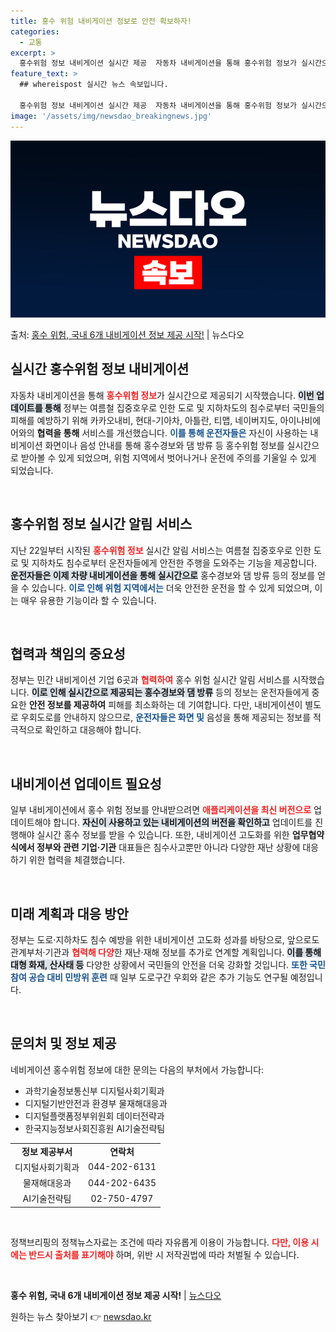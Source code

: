 ```yaml
---
title: 홍수 위험 내비게이션 정보로 안전 확보하자!
categories:
  - 교통
excerpt: >
  홍수위험 정보 내비게이션 실시간 제공  자동차 내비게이션을 통해 홍수위험 정보가 실시간으로 제공되기 시작했습…
feature_text: >
  ## whereispost 실시간 뉴스 속보입니다.

  홍수위험 정보 내비게이션 실시간 제공  자동차 내비게이션을 통해 홍수위험 정보가 실시간으로 제공되기 시작했습…
image: '/assets/img/newsdao_breakingnews.jpg'
---
```


![뉴스다오 속보](/assets/img/newsdao_breakingnews.jpg)

<p>출처: <a href="https://newsdao.kr/5028" rel="dofollow">홍수 위험, 국내 6개 내비게이션 정보 제공 시작!</a> | 뉴스다오</p>

<h2 data-ke-size="size26">실시간 홍수위험 정보 내비게이션</h2>

<p data-ke-size="size16">자동차 내비게이션을 통해 <b><span style="color: #ee2323;">홍수위험 정보</span></b>가 실시간으로 제공되기 시작했습니다. <b><span style="background-color: #21538527;">이번 업데이트를 통해</span></b> 정부는 여름철 집중호우로 인한 도로 및 지하차도의 침수로부터 국민들의 피해를 예방하기 위해 카카오내비, 현대-기아차, 아틀란, 티맵, 네이버지도, 아이나비에어와의 <b>협력을 통해</b> 서비스를 개선했습니다. <b><span style="color: #1a5490;">이를 통해 운전자들은</span></b> 자신이 사용하는 내비게이션 화면이나 음성 안내를 통해 홍수경보와 댐 방류 등 홍수위험 정보를 실시간으로 받아볼 수 있게 되었으며, 위험 지역에서 벗어나거나 운전에 주의를 기울일 수 있게 되었습니다.</p>

<p data-ke-size="size16">&nbsp;</p>

<h2 data-ke-size="size26">홍수위험 정보 실시간 알림 서비스</h2>

<p data-ke-size="size16">지난 22일부터 시작된 <b><span style="color: #ee2323;">홍수위험 정보</span></b> 실시간 알림 서비스는 여름철 집중호우로 인한 도로 및 지하차도 침수로부터 운전자들에게 안전한 주행을 도와주는 기능을 제공합니다. <b><span style="background-color: #21538527;">운전자들은 이제 차량 내비게이션을 통해 실시간으로</span></b> 홍수경보와 댐 방류 등의 정보를 얻을 수 있습니다. <b><span style="color: #1a5490;">이로 인해 위험 지역에서는</span></b> 더욱 안전한 운전을 할 수 있게 되었으며, 이는 매우 유용한 기능이라 할 수 있습니다.</p>

<p data-ke-size="size16">&nbsp;</p>

<h2 data-ke-size="size26">협력과 책임의 중요성</h2>

<p data-ke-size="size16">정부는 민간 내비게이션 기업 6곳과 <b><span style="color: #ee2323;">협력하여</span></b> 홍수 위험 실시간 알림 서비스를 시작했습니다. <b><span style="background-color: #21538527;">이로 인해 실시간으로 제공되는 홍수경보와 댐 방류</span></b> 등의 정보는 운전자들에게 중요한 <b>안전 정보를 제공하여</b> 피해를 최소화하는 데 기여합니다. 다만, 내비게이션이 별도로 우회도로를 안내하지 않으므로, <b><span style="color: #1a5490;">운전자들은 화면 및</span></b> 음성을 통해 제공되는 정보를 적극적으로 확인하고 대응해야 합니다.</p>

<p data-ke-size="size16">&nbsp;</p>

<h2 data-ke-size="size26">내비게이션 업데이트 필요성</h2>

<p data-ke-size="size16">일부 내비게이션에서 홍수 위험 정보를 안내받으려면 <b><span style="color: #ee2323;">애플리케이션을 최신 버전으로</span></b> 업데이트해야 합니다. <b><span style="background-color: #21538527;">자신이 사용하고 있는 내비게이션의 버전을 확인하고</span></b> 업데이트를 진행해야 실시간 홍수 정보를 받을 수 있습니다. 또한, 내비게이션 고도화를 위한 <b>업무협약식에서 정부와 관련 기업·기관</b> 대표들은 침수사고뿐만 아니라 다양한 재난 상황에 대응하기 위한 협력을 체결했습니다.</p>

<p data-ke-size="size16">&nbsp;</p>

<h2 data-ke-size="size26">미래 계획과 대응 방안</h2>

<p data-ke-size="size16">정부는 도로·지하차도 침수 예방을 위한 내비게이션 고도화 성과를 바탕으로, 앞으로도 관계부처·기관과 <b><span style="color: #ee2323;">협력해 다양</span></b>한 재난·재해 정보를 추가로 연계할 계획입니다. <b><span style="background-color: #21538527;">이를 통해 대형 화재, 산사태 등</span></b> 다양한 상황에서 국민들의 안전을 더욱 강화할 것입니다. <b><span style="color: #1a5490;">또한 국민 참여 공습 대비 민방위 훈련</span></b> 때 일부 도로구간 우회와 같은 추가 기능도 연구될 예정입니다.</p>

<p data-ke-size="size16">&nbsp;</p>

<h2 data-ke-size="size26">문의처 및 정보 제공</h2>

<p data-ke-size="size16">네비게이션 홍수위험 정보에 대한 문의는 다음의 부처에서 가능합니다:</p>

<ul>
    <li>과학기술정보통신부 디지털사회기획과</li>
    <li>디지털기반안전과 환경부 물재해대응과</li>
    <li>디지털플랫폼정부위원회 데이터전략과</li>
    <li>한국지능정보사회진흥원 AI기술전략팀</li>
</ul>

<table style="width: 100%;">
    <tr>
        <td style="text-align: center; height: 17px;"><b>정보 제공부서</b></td>
        <td style="text-align: center; height: 17px;"><b>연락처</b></td>
    </tr>
    <tr>
        <td style="text-align: center; height: 17px;">디지털사회기획과</td>
        <td style="text-align: center; height: 17px;">044-202-6131</td>
    </tr>
    <tr>
        <td style="text-align: center; height: 17px;">물재해대응과</td>
        <td style="text-align: center; height: 17px;">044-202-6435</td>
    </tr>
    <tr>
        <td style="text-align: center; height: 17px;">AI기술전략팀</td>
        <td style="text-align: center; height: 17px;">02-750-4797</td>
    </tr>
</table>

<p data-ke-size="size16">&nbsp;</p>

<p data-ke-size="size16">정책브리핑의 정책뉴스자료는 조건에 따라 자유롭게 이용이 가능합니다. <b><span style="color: #ee2323;">다만, 이용 시에는 반드시 출처를 표기해야</span></b> 하며, 위반 시 저작권법에 따라 처벌될 수 있습니다.</p>

<p data-ke-size="size16">&nbsp;</p>

<p data-ke-size="size16"><b>홍수 위험, 국내 6개 내비게이션 정보 제공 시작!</b> | <a href="https://newsdao.kr/5028" target="_blank">뉴스다오</a></p> 

원하는 뉴스 찾아보기 👉 <a href="https://newsdao.kr" rel="dofollow">newsdao.kr</a>


